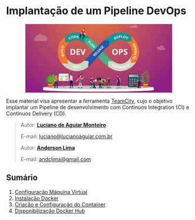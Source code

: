 
# Implantação de um Pipeline DevOps
<p align="center"><img src="manuscript/images/devops.jpeg"  width="400" height="186" align="middle"/></p>

Esse material visa apresentar a ferramenta [TeamCity](https://www.jetbrains.com/teamcity/?source=google&medium=cpc&campaign=12704032062&gclid=Cj0KCQjwrJOMBhCZARIsAGEd4VEvmhLzrxXgIWnJJaBqSzEqfn_0Uv2Wb-uzBLFEWgfIOyCW-6GD5OEaAjL2EALw_wcB), cujo o objetivo implantar um Pipeline de desenvolvimento com Continuos Integration (CI) e Continuos Delivery (CD).

> Autor: **[Luciano de Aguiar Monteiro](https://github.com/lucianoaguiarthe)**
> 
> E-mail: luciano@lucianoaguiar.com.br
> 
> Autor: **[Anderson Lima](https://github.com/lucianoaguiarthe)**
> 
> E-mail: andclima@gmail.com



## Sumário


1. [Configuração Máquina Virtual](manuscript/pipeline-cicd.md)
2. [Instalação Docker](manuscript/Instalacao-Docker.md)
3. [Criação e Configuração do Container](manuscript/Configuracao-Docker.md)
4. [Disponibilização Docker Hub](manuscript/Configuracao-DockerHub.md)